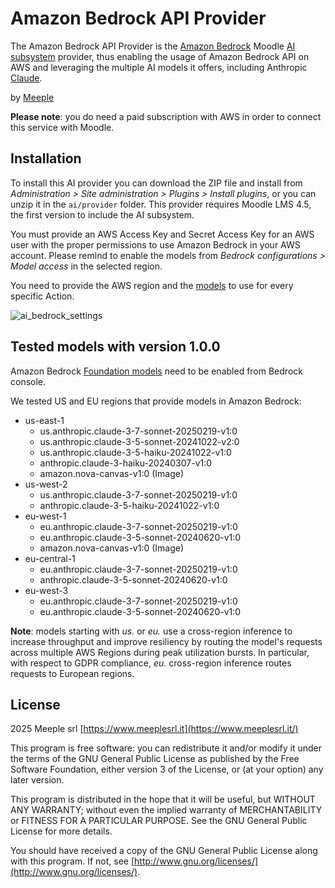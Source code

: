 # Amazon Bedrock API Provider
The Amazon Bedrock API Provider is the [Amazon Bedrock](https://aws.amazon.com/bedrock/) Moodle [AI subsystem](https://docs.moodle.org/405/en/AI_subsystem) provider, thus enabling the usage of Amazon Bedrock API on AWS and leveraging the multiple AI models it offers, including Anthropic [Claude](https://www.anthropic.com/claude).

by [Meeple](https://www.meeplesrl.it/)

**Please note**: you do need a paid subscription with AWS in order to connect this service with Moodle.

## Installation

To install this AI provider you can download the ZIP file and install from *Administration > Site administration > Plugins > Install plugins*, or you can unzip it in the `ai/provider` folder.
This provider requires Moodle LMS 4.5, the first version to include the AI subsystem.

You must provide an AWS Access Key and Secret Access Key for an AWS user with the proper permissions to use Amazon Bedrock in your AWS account. Please remind to enable the models from *Bedrock configurations > Model access* in the selected region.

You need to provide the AWS region and the [models](https://docs.aws.amazon.com/bedrock/latest/userguide/models-supported.html) to use for every specific Action.

![ai_bedrock_settings](https://github.com/user-attachments/assets/6c82c210-9b34-4998-ae48-b427848c5e8f)

## Tested models with version 1.0.0

Amazon Bedrock [Foundation models](https://docs.aws.amazon.com/bedrock/latest/userguide/models-regions.html) need to be enabled from Bedrock console.

We tested US and EU regions that provide models in Amazon Bedrock:
- us-east-1
    - us.anthropic.claude-3-7-sonnet-20250219-v1:0
    - us.anthropic.claude-3-5-sonnet-20241022-v2:0
    - us.anthropic.claude-3-5-haiku-20241022-v1:0
    - anthropic.claude-3-haiku-20240307-v1:0
    - amazon.nova-canvas-v1:0 (Image)
- us-west-2
    - us.anthropic.claude-3-7-sonnet-20250219-v1:0
    - anthropic.claude-3-5-haiku-20241022-v1:0
- eu-west-1
    - eu.anthropic.claude-3-7-sonnet-20250219-v1:0
    - eu.anthropic.claude-3-5-sonnet-20240620-v1:0
    - amazon.nova-canvas-v1:0 (Image)
- eu-central-1
    - eu.anthropic.claude-3-7-sonnet-20250219-v1:0
    - anthropic.claude-3-5-sonnet-20240620-v1:0
- eu-west-3
    - eu.anthropic.claude-3-7-sonnet-20250219-v1:0
    - eu.anthropic.claude-3-5-sonnet-20240620-v1:0

**Note**: models starting with *us.* or *eu.* use a cross-region inference to increase throughput and improve resiliency by routing the model's requests across multiple AWS Regions during peak utilization bursts. In particular, with respect to GDPR compliance, *eu.* cross-region inference routes requests to European regions.

## License

2025 Meeple srl [https://www.meeplesrl.it](https://www.meeplesrl.it/)

This program is free software: you can redistribute it and/or modify it under the terms of the GNU General Public License as published by the Free Software Foundation, either version 3 of the License, or (at your option) any later version.

This program is distributed in the hope that it will be useful, but WITHOUT ANY WARRANTY; without even the implied warranty of MERCHANTABILITY or FITNESS FOR A PARTICULAR PURPOSE. See the GNU General Public License for more details.

You should have received a copy of the GNU General Public License along with this program. If not, see [http://www.gnu.org/licenses/](http://www.gnu.org/licenses/).

